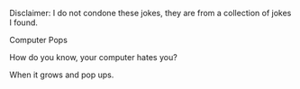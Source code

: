 Disclaimer: I do not condone these jokes, they are from a collection of jokes I found.

Computer Pops

How do you know, your computer hates you?

When it grows and pop ups.

